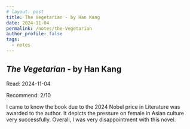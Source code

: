```yaml
---
# layout: post
title: The Vegetarian - by Han Kang
date: 2024-11-04
permalink: /notes/the-Vegetarian
author_profile: false
tags:
  - notes
---
```


## *The Vegetarian* - by Han Kang

Read: 2024-11-04

Recommend: 2/10

I came to know the book due to the 2024 Nobel price in Literature was awarded to the author. It depicts the pressure on female in Asian culture very successfully. Overall, I was very disappointment with this novel.  